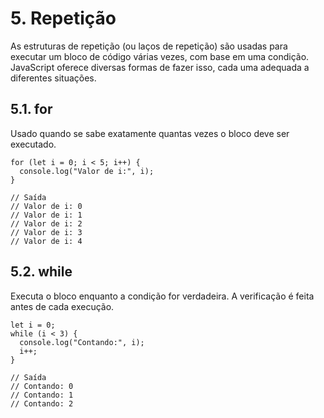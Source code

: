 # 5. Repetição

As estruturas de repetição (ou laços de repetição) são usadas para executar um bloco de código várias vezes, com base em uma condição. JavaScript oferece diversas formas de fazer isso, cada uma adequada a diferentes situações.

## 5.1. for

Usado quando se sabe exatamente quantas vezes o bloco deve ser executado.

```
for (let i = 0; i < 5; i++) {
  console.log("Valor de i:", i);
}

// Saída
// Valor de i: 0
// Valor de i: 1
// Valor de i: 2
// Valor de i: 3
// Valor de i: 4
```

## 5.2. while

Executa o bloco enquanto a condição for verdadeira. A verificação é feita antes de cada execução.

```
let i = 0;
while (i < 3) {
  console.log("Contando:", i);
  i++;
}

// Saída
// Contando: 0
// Contando: 1
// Contando: 2
```